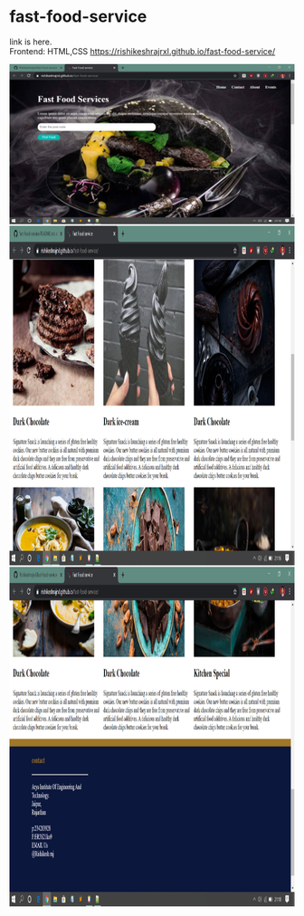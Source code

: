 # fast-food-service

link is here.<br>Frontend: HTML,CSS
https://rishikeshrajrxl.github.io/fast-food-service/



<img src="food-service.png" >

<img src="food.png" height="600" width="600">

<img src="last pic.png" height="600" width="600" >

